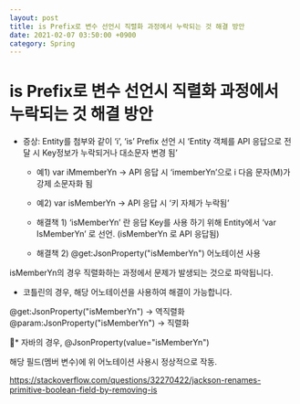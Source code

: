 ```yaml
---
layout: post
title: is Prefix로 변수 선언시 직렬화 과정에서 누락되는 것 해결 방안
date: 2021-02-07 03:50:00 +0900
category: Spring
---
```

# is Prefix로 변수 선언시 직렬화 과정에서 누락되는 것 해결 방안

- 증상: Entity를 첨부와 같이 ‘i’, ‘is’ Prefix 선언 시 ‘Entity 객체를 API 응답으로 전달 시 Key정보가 누락되거나 대소문자 변경 됨’

  * 예1) var iMmemberYn -> API 응답 시 ‘imemberYn’으로 i 다음 문자(M)가 강제 소문자화 됨
  * 예2) var isMemberYn -> API 응답 시 ‘키 자체가 누락됨’

  * 해결책 1) ‘isMemberYn’ 란 응답 Key를 사용 하기 위해 Entity에서 ‘var IsMemberYn’ 로 선언. (isMemberYn 로 API 응답됨)
  * 해결책 2) @get:JsonProperty("isMemberYn") 어노테이션 사용

isMemberYn의 경우 직렬화하는 과정에서 문제가 발생되는 것으로 파악됩니다.

* 코틀린의 경우, 해당 어노테이션을 사용하여 해결이 가능합니다.

@get:JsonProperty("isMemberYn") -> 역직렬화  
@param:JsonProperty("isMemberYn") -> 직렬화


* 자바의 경우, @JsonProperty(value="isMemberYn")

해당 필드(멤버 변수)에 위 어노테이션 사용시 정상적으로 작동.

https://stackoverflow.com/questions/32270422/jackson-renames-primitive-boolean-field-by-removing-is 